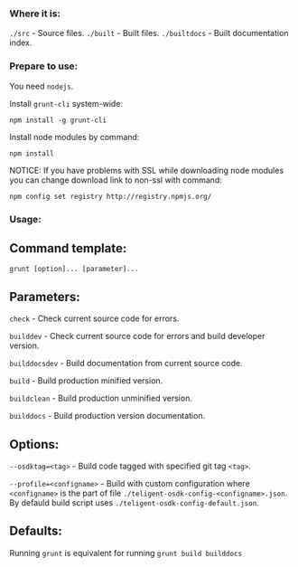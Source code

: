 ### Where it is:

`./src` - Source files.
`./built` - Built files.
`./builtdocs` - Built documentation index.

### Prepare to use:

You need `nodejs`.

Install `grunt-cli` system-wide:

    npm install -g grunt-cli

Install node modules by command:

    npm install

NOTICE:
If you have problems with SSL while downloading node modules you can change download link to non-ssl with command:

    npm config set registry http://registry.npmjs.org/

### Usage:

## Command template:

    grunt [option]... [parameter]...

## Parameters:

`check` - Check current source code for errors.

`builddev` - Check current source code for errors and build developer version.

`builddocsdev` - Build documentation from current source code.

`build` - Build production minified version.

`buildclean` - Build production unminified version.

`builddocs` - Build production version documentation.

## Options:

`--osdktag=<tag>` - Build code tagged with specified git tag `<tag>`.

`--profile=<configname>` - Build with custom configuration where `<configname>` is the part of file `./teligent-osdk-config-<configname>.json`. By defauld build script uses `./teligent-osdk-config-default.json`.

## Defaults:

Running `grunt` is equivalent for running `grunt build builddocs`